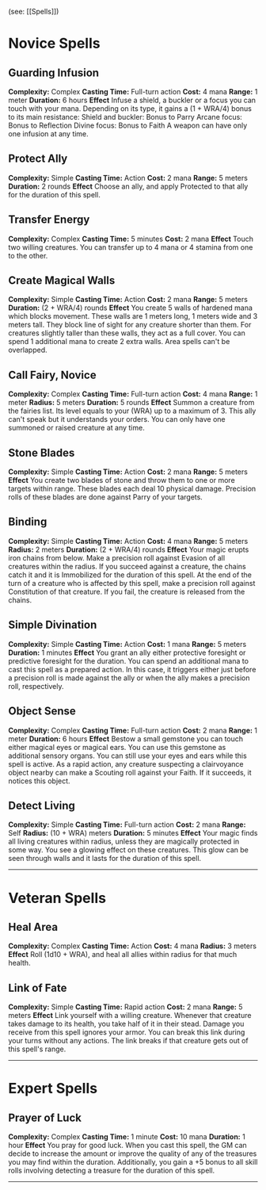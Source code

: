 (see: [[Spells]])

# Novice Spells
## Guarding Infusion
**Complexity:** Complex
**Casting Time:** Full-turn action
**Cost:** 4 mana
**Range:** 1 meter
**Duration:** 6 hours
**Effect**
	Infuse a shield, a buckler or a focus you can touch with your mana. Depending on its type, it gains a (1 + WRA/4) bonus to its main resistance:
	Shield and buckler: Bonus to Parry
	Arcane focus: Bonus to Reflection
	Divine focus: Bonus to Faith
	A weapon can have only one infusion at any time.

## Protect Ally
**Complexity:** Simple
**Casting Time:** Action
**Cost:** 2 mana
**Range:** 5 meters
**Duration:** 2 rounds
**Effect**
	Choose an ally, and apply Protected to that ally for the duration of this spell.

## Transfer Energy
**Complexity:** Complex
**Casting Time:** 5 minutes
**Cost:** 2 mana
**Effect**
	Touch two willing creatures. You can transfer up to 4 mana or 4 stamina from one to the other.

## Create Magical Walls
**Complexity:** Simple
**Casting Time:** Action 
**Cost:** 2 mana
**Range:** 5 meters
**Duration:** (2 + WRA/4) rounds
**Effect**
	You create 5 walls of hardened mana which blocks movement. These walls are 1 meters long, 1 meters wide and 3 meters tall. They block line of sight for any creature shorter than them. For creatures slightly taller than these walls, they act as a full cover.
	You can spend 1 additional mana to create 2 extra walls.
	Area spells can't be overlapped.

## Call Fairy, Novice
**Complexity:** Complex
**Casting Time:** Full-turn action
**Cost:** 4 mana
**Range:** 1 meter
**Radius:** 5 meters
**Duration:** 5 rounds
**Effect**
	Summon a creature from the fairies list. Its level equals to your (WRA) up to a maximum of 3. This ally can't speak but it understands your orders. 
	You can only have one summoned or raised creature at any time. 

## Stone Blades
**Complexity:** Simple
**Casting Time:** Action
**Cost:** 2 mana
**Range:** 5 meters
**Effect**
	You create two blades of stone and throw them to one or more targets within range. These blades each deal 10 physical damage.
	Precision rolls of these blades are done against Parry of your targets.

## Binding
**Complexity:** Simple
**Casting Time:** Action 
**Cost:** 4 mana
**Range:** 5 meters
**Radius:** 2 meters
**Duration:** (2 + WRA/4) rounds
**Effect**
	Your magic erupts iron chains from below. Make a precision roll against Evasion of all creatures within the radius. If you succeed against a creature, the chains catch it and it is Immobilized for the duration of this spell. At the end of the turn of a creature who is affected by this spell, make a precision roll against Constitution of that creature. If you fail, the creature is released from the chains.

## Simple Divination
**Complexity:** Simple
**Casting Time:** Action
**Cost:** 1 mana
**Range:** 5 meters
**Duration:** 1 minutes
**Effect**
	You grant an ally either protective foresight or predictive foresight for the duration. 
	You can spend an additional mana to cast this spell as a prepared action. In this case, it triggers either just before a precision roll is made against the ally or when the ally makes a precision roll, respectively. 

## Object Sense
**Complexity:** Complex
**Casting Time:** Full-turn action
**Cost:** 2 mana
**Range:** 1 meter
**Duration:** 6 hours
**Effect**
	Bestow a small gemstone you can touch either magical eyes or magical ears. You can use this gemstone as additional sensory organs. You can still use your eyes and ears while this spell is active.
	As a rapid action, any creature suspecting a clairvoyance object nearby can make a Scouting roll against your Faith. If it succeeds, it notices this object.

## Detect Living
**Complexity:** Simple
**Casting Time:** Full-turn action
**Cost:** 2 mana
**Range:** Self
**Radius:** (10 + WRA) meters
**Duration:** 5 minutes
**Effect**
    Your magic finds all living creatures within radius, unless they are magically protected in some way. You see a glowing effect on these creatures. This glow can be seen through walls and it lasts for the duration of this spell.



---
# Veteran Spells
## Heal Area
**Complexity:** Complex
**Casting Time:** Action 
**Cost:** 4 mana
**Radius:** 3 meters
**Effect**
	Roll (1d10 + WRA), and heal all allies within radius for that much health. 

## Link of Fate
**Complexity:** Simple
**Casting Time:** Rapid action
**Cost:** 2 mana
**Range:** 5 meters
**Effect**
	Link yourself with a willing creature. Whenever that creature takes damage to its health, you take half of it in their stead. Damage you receive from this spell ignores your armor.
	You can break this link during your turns without any actions. The link breaks if that creature gets out of this spell's range.

---
# Expert Spells
## Prayer of Luck
**Complexity:** Complex
**Casting Time:** 1 minute
**Cost:** 10 mana
**Duration:** 1 hour
**Effect**
	You pray for good luck​. When you cast this spell, the GM can decide to increase the amount or improve the quality of any of the treasures you may find within the duration. 
	Additionally, you gain a +5 bonus to all skill rolls involving detecting a treasure for the duration of this spell. 

---